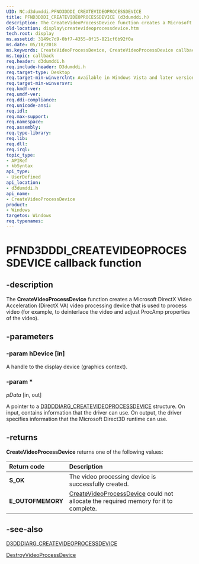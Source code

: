 ```yaml
---
UID: NC:d3dumddi.PFND3DDDI_CREATEVIDEOPROCESSDEVICE
title: PFND3DDDI_CREATEVIDEOPROCESSDEVICE (d3dumddi.h)
description: The CreateVideoProcessDevice function creates a Microsoft DirectX Video Acceleration (DirectX VA) video processing device that is used to process video (for example, to deinterlace the video and adjust ProcAmp properties of the video).
old-location: display\createvideoprocessdevice.htm
tech.root: display
ms.assetid: 3149c7d9-0bf7-4355-8f15-821cf6b92f0a
ms.date: 05/10/2018
ms.keywords: CreateVideoProcessDevice, CreateVideoProcessDevice callback function [Display Devices], PFND3DDDI_CREATEVIDEOPROCESSDEVICE, PFND3DDDI_CREATEVIDEOPROCESSDEVICE callback, UserModeDisplayDriver_Functions_2f8b832f-db45-4f76-ab8f-5ba94f818933.xml, d3dumddi/CreateVideoProcessDevice, display.createvideoprocessdevice
ms.topic: callback
req.header: d3dumddi.h
req.include-header: D3dumddi.h
req.target-type: Desktop
req.target-min-winverclnt: Available in Windows Vista and later versions of the Windows operating systems.
req.target-min-winversvr: 
req.kmdf-ver: 
req.umdf-ver: 
req.ddi-compliance: 
req.unicode-ansi: 
req.idl: 
req.max-support: 
req.namespace: 
req.assembly: 
req.type-library: 
req.lib: 
req.dll: 
req.irql: 
topic_type:
- APIRef
- kbSyntax
api_type:
- UserDefined
api_location:
- d3dumddi.h
api_name:
- CreateVideoProcessDevice
product:
- Windows
targetos: Windows
req.typenames: 
---
```


# PFND3DDDI_CREATEVIDEOPROCESSDEVICE callback function


## -description


The <b>CreateVideoProcessDevice</b> function creates a Microsoft DirectX Video Acceleration (DirectX VA) video processing device that is used to process video (for example, to deinterlace the video and adjust ProcAmp properties of the video). 


## -parameters




### -param hDevice [in]

A handle to the display device (graphics context).


### -param *








*pData* [in, out]

A pointer to a <a href="https://docs.microsoft.com/windows-hardware/drivers/ddi/content/d3dumddi/ns-d3dumddi-_d3dddiarg_createvideoprocessdevice">D3DDDIARG_CREATEVIDEOPROCESSDEVICE</a> structure. On input, contains information that the driver can use. On output, the driver specifies information that the Microsoft Direct3D runtime can use.


## -returns



<b>CreateVideoProcessDevice</b> returns one of the following values:

| **Return code** | **Description** | 
|:--|:--|
| **S_OK** | The video processing device is successfully created. | 
| **E_OUTOFMEMORY** | [CreateVideoProcessDevice](https://docs.microsoft.com/windows-hardware/drivers/ddi/content/d3dumddi/nc-d3dumddi-pfnd3dddi_createvideoprocessdevice)  could not allocate the required memory for it to complete. | 

## -see-also




<a href="https://docs.microsoft.com/windows-hardware/drivers/ddi/content/d3dumddi/ns-d3dumddi-_d3dddiarg_createvideoprocessdevice">D3DDDIARG_CREATEVIDEOPROCESSDEVICE</a>



<a href="https://docs.microsoft.com/windows-hardware/drivers/ddi/content/d3dumddi/nc-d3dumddi-pfnd3dddi_destroyvideoprocessdevice">DestroyVideoProcessDevice</a>
 

 

